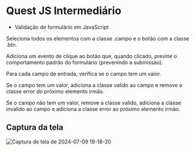 # Quest JS Intermediário

* Validação de formulário em JavaScript

Seleciona todos os elementos com a classe .campo e o botão com a classe .btn.

Adiciona um evento de clique ao botão que, quando clicado, previne o comportamento padrão do formulário (prevenindo a submissão).

Para cada campo de entrada, verifica se o campo tem um valor.

Se o campo tem um valor, adiciona a classe valido ao campo e remove a classe error do próximo elemento irmão.

Se o campo não tem um valor, remove a classe valido, adiciona a classe invalido ao campo e adiciona a classe error ao próximo elemento irmão.

## Captura da tela
![Captura de tela de 2024-07-09 19-18-20](https://github.com/77971904/Quest-html-CSS-JS-Intermedi-rio/assets/108705247/036ced64-7da1-400b-8e19-5ae0b0eb9f7e)
